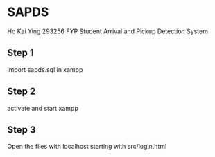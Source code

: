 # SAPDS
 Ho Kai Ying 293256 FYP Student Arrival and Pickup Detection System

## Step 1
import sapds.sql in xampp

## Step 2
activate and start xampp

## Step 3
Open the files with localhost starting with src/login.html
